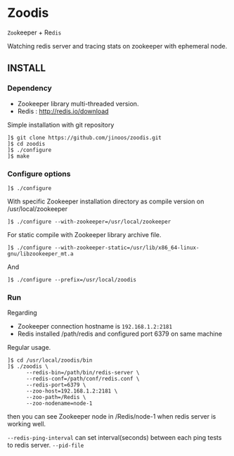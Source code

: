 # Zoodis

`Zoo`keeper + Re`dis`

Watching redis server and tracing stats on zookeeper with ephemeral node. 

## INSTALL

### Dependency

- Zookeeper library multi-threaded version.
- Redis : http://redis.io/download

Simple installation with git repository

    ]$ git clone https://github.com/jinoos/zoodis.git
    ]$ cd zoodis
    ]$ ./configure
    ]$ make
  
### Configure options

    ]$ ./configure
    
With specific Zookeeper installation directory as compile version on /usr/local/zookeeper

    ]$ ./configure --with-zookeeper=/usr/local/zookeeper
    
For static compile with Zookeeper library archive file.
    
    ]$ ./configure --with-zookeeper-static=/usr/lib/x86_64-linux-gnu/libzookeeper_mt.a
    
And

    ]$ ./configure --prefix=/usr/local/zoodis
    
### Run

Regarding
- Zookeeper connection hostname is `192.168.1.2:2181`
- Redis installed /path/redis and configured port 6379 on same machine

Regular usage.

    ]$ cd /usr/local/zoodis/bin
    ]$ ./zoodis \
          --redis-bin=/path/bin/redis-server \
          --redis-conf=/path/conf/redis.conf \
          --redis-port=6379 \
          --zoo-host=192.168.1.2:2181 \
          --zoo-path=/Redis \
          --zoo-nodename=node-1

then you can see Zookeeper node in /Redis/node-1 when redis server is working well.

`--redis-ping-interval` can set interval(seconds) between each ping tests to redis server.
`--pid-file`
